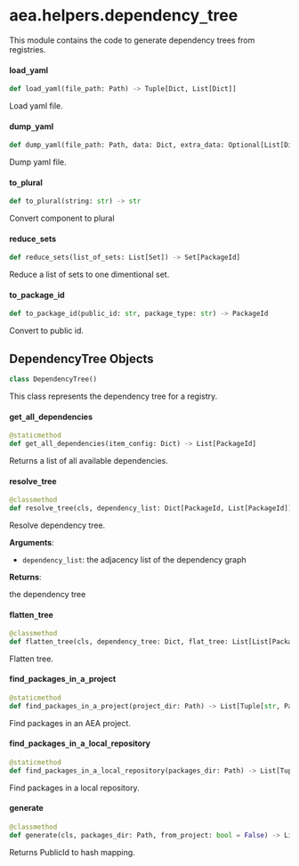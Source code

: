 <a id="aea.helpers.dependency_tree"></a>

# aea.helpers.dependency`_`tree

This module contains the code to generate dependency trees from registries.

<a id="aea.helpers.dependency_tree.load_yaml"></a>

#### load`_`yaml

```python
def load_yaml(file_path: Path) -> Tuple[Dict, List[Dict]]
```

Load yaml file.

<a id="aea.helpers.dependency_tree.dump_yaml"></a>

#### dump`_`yaml

```python
def dump_yaml(file_path: Path, data: Dict, extra_data: Optional[List[Dict]] = None) -> None
```

Dump yaml file.

<a id="aea.helpers.dependency_tree.to_plural"></a>

#### to`_`plural

```python
def to_plural(string: str) -> str
```

Convert component to plural

<a id="aea.helpers.dependency_tree.reduce_sets"></a>

#### reduce`_`sets

```python
def reduce_sets(list_of_sets: List[Set]) -> Set[PackageId]
```

Reduce a list of sets to one dimentional set.

<a id="aea.helpers.dependency_tree.to_package_id"></a>

#### to`_`package`_`id

```python
def to_package_id(public_id: str, package_type: str) -> PackageId
```

Convert to public id.

<a id="aea.helpers.dependency_tree.DependencyTree"></a>

## DependencyTree Objects

```python
class DependencyTree()
```

This class represents the dependency tree for a registry.

<a id="aea.helpers.dependency_tree.DependencyTree.get_all_dependencies"></a>

#### get`_`all`_`dependencies

```python
@staticmethod
def get_all_dependencies(item_config: Dict) -> List[PackageId]
```

Returns a list of all available dependencies.

<a id="aea.helpers.dependency_tree.DependencyTree.resolve_tree"></a>

#### resolve`_`tree

```python
@classmethod
def resolve_tree(cls, dependency_list: Dict[PackageId, List[PackageId]]) -> Dict
```

Resolve dependency tree.

**Arguments**:

- `dependency_list`: the adjacency list of the dependency graph

**Returns**:

the dependency tree

<a id="aea.helpers.dependency_tree.DependencyTree.flatten_tree"></a>

#### flatten`_`tree

```python
@classmethod
def flatten_tree(cls, dependency_tree: Dict, flat_tree: List[List[PackageId]], level: int) -> None
```

Flatten tree.

<a id="aea.helpers.dependency_tree.DependencyTree.find_packages_in_a_project"></a>

#### find`_`packages`_`in`_`a`_`project

```python
@staticmethod
def find_packages_in_a_project(project_dir: Path) -> List[Tuple[str, Path]]
```

Find packages in an AEA project.

<a id="aea.helpers.dependency_tree.DependencyTree.find_packages_in_a_local_repository"></a>

#### find`_`packages`_`in`_`a`_`local`_`repository

```python
@staticmethod
def find_packages_in_a_local_repository(packages_dir: Path) -> List[Tuple[str, Path]]
```

Find packages in a local repository.

<a id="aea.helpers.dependency_tree.DependencyTree.generate"></a>

#### generate

```python
@classmethod
def generate(cls, packages_dir: Path, from_project: bool = False) -> List[List[PackageId]]
```

Returns PublicId to hash mapping.

